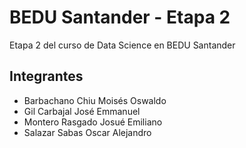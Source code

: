 # BEDU Santander - Etapa 2

Etapa 2 del curso de Data Science en BEDU Santander

## Integrantes
- Barbachano Chiu Moisés Oswaldo
- Gil Carbajal José Emmanuel
- Montero Rasgado Josué Emiliano
- Salazar Sabas Oscar Alejandro
